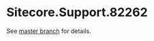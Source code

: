 # Sitecore.Support.82262

See [master branch](https://github.com/sitecoresupport/Sitecore.Support.82262) for details.
